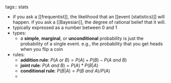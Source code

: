 tags:: stats

- if you ask a [[frequentist]], the likelihood that an [[event (statistics)]] will happen. if you ask a [[Bayesian]], the degree of rational belief that it will.
- typically expressed as a number between 0 and 1
- types:
	- a **simple**, **marginal**, or **unconditional** probability is just the probability of a single event. e.g., the probability that you get heads when you flip a coin
- rules:
	- **addition rule**: $P(A\ or\ B) = P(A) + P(B) - P(A\ and\ B)$
	- **joint rule**: $P(A\ and\ B) = P(A) * P(B|A)$
	- **conditional rule**: $P(B|A) = P(B\ and\ A) / P(A)$
	-